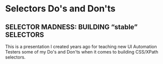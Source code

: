 # Selectors Do's and Don'ts
## SELECTOR MADNESS: BUILDING “stable” SELECTORS
This is a presentation I created years ago for teaching new UI Automation Testers some of my Do's and Don'ts when it comes to building CSS/XPath selectors.
